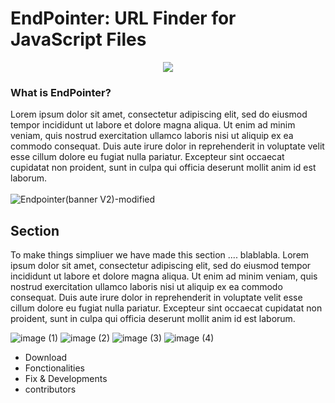 # EndPointer: URL Finder for JavaScript Files
<p align="center">
  <img src="https://github.com/user-attachments/assets/fe2c14cb-ff28-4b3a-8b7f-18c2b7632259">
</p>

### What is EndPointer?
Lorem ipsum dolor sit amet, consectetur adipiscing elit, sed do eiusmod tempor incididunt ut labore et dolore magna aliqua. Ut enim ad minim veniam, quis nostrud exercitation ullamco laboris nisi ut aliquip ex ea commodo consequat. Duis aute irure dolor in reprehenderit in voluptate velit esse cillum dolore eu fugiat nulla pariatur. Excepteur sint occaecat cupidatat non proident, sunt in culpa qui officia deserunt mollit anim id est laborum.
<br>
<br>
![Endpointer(banner V2)-modified](https://github.com/user-attachments/assets/ff950ea9-b861-4557-9217-e7c22f591b53)

## Section

To make things simpliuer we have made this section .... blablabla. Lorem ipsum dolor sit amet, consectetur adipiscing elit, sed do eiusmod tempor incididunt ut labore et dolore magna aliqua. Ut enim ad minim veniam, quis nostrud exercitation ullamco laboris nisi ut aliquip ex ea commodo consequat. Duis aute irure dolor in reprehenderit in voluptate velit esse cillum dolore eu fugiat nulla pariatur. Excepteur sint occaecat cupidatat non proident, sunt in culpa qui officia deserunt mollit anim id est laborum.

![image (1)](https://github.com/user-attachments/assets/130525bc-bbea-4f58-8027-0bb1ce53f1fe)
![image (2)](https://github.com/user-attachments/assets/ebd3a51b-21df-4139-a050-86417b50807f)
![image (3)](https://github.com/user-attachments/assets/0b98f29c-939f-4496-ac49-8ab5e908627b)
![image (4)](https://github.com/user-attachments/assets/dcc7ef64-6596-466b-9fd2-56bef0e7e61f)

- Download
- Fonctionalities
- Fix & Developments
- contributors

